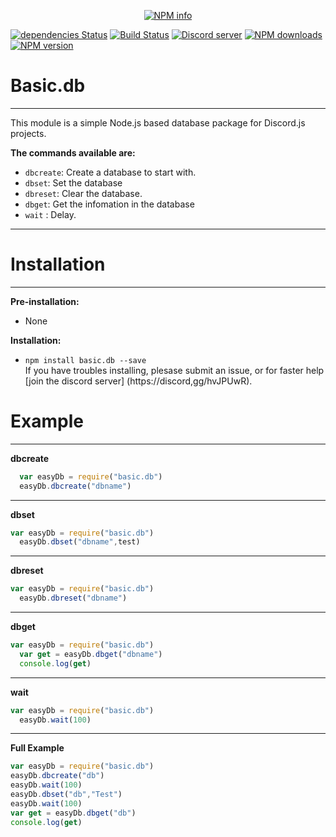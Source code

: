 <div align="center">
  <p>
    <a href="https://nodei.co/npm/basic.db/">
      <img src="https://nodei.co/npm/basic.db.png?downloads=true&stars=true" alt="NPM info" /></a>
  </p>
</div>  

[![dependencies Status](https://david-dm.org/sasial-roblox/basic.db/status.svg)](https://david-dm.org/sasial-roblox/basic.db)
[![Build Status](https://travis-ci.org/sasial-roblox/basic.db.svg?branch=master)](https://travis-ci.org/sasial-roblox/basic.db)
<a href="https://discord.gg/hvJPUwR"><img src="https://discordapp.com/api/guilds/558591477010268170/embed.png" alt="Discord server" /></a>
<a href="https://www.npmjs.com/package/basic.db"><img src="https://img.shields.io/npm/dt/basic.db.svg?maxAge=3600" alt="NPM downloads" /></a>
<a href="https://www.npmjs.com/package/basic.db"><img src="https://img.shields.io/npm/v/basic.db.svg?maxAge=3600" alt="NPM version" /></a>

# Basic.db
*** 
This module is a simple Node.js based database package for Discord.js projects.

__The commands available are:__ 
* `dbcreate`: Create a database to start with.
* `dbset`: Set the database
* `dbreset`: Clear the database.
* `dbget`: Get the infomation in the database
* `wait` : Delay.

***
# Installation
***  
__Pre-installation:__  

* None

__Installation:__  
* `npm install basic.db --save`  
If you have troubles installing, plesase submit an issue, or for faster help [join the discord server] (https://discord,gg/hvJPUwR).

# Example
***
__dbcreate__
```js
  var easyDb = require("basic.db")
  easyDb.dbcreate("dbname")
```
***
__dbset__
```js
var easyDb = require("basic.db")
  easyDb.dbset("dbname",test)
```
***
__dbreset__
```js
var easyDb = require("basic.db")
  easyDb.dbreset("dbname")
```
***
__dbget__
```js
var easyDb = require("basic.db")
  var get = easyDb.dbget("dbname")
  console.log(get)
```
***
__wait__
```js
var easyDb = require("basic.db")
  easyDb.wait(100)
```
***
__Full Example__
```js
var easyDb = require("basic.db")
easyDb.dbcreate("db")
easyDb.wait(100)
easyDb.dbset("db","Test")
easyDb.wait(100)
var get = easyDb.dbget("db")
console.log(get)
```
